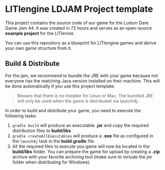 # LITIengine LDJAM Project template
This project contains the source code of our game for the Ludum Dare Game Jam 44.
It was created in 72 hours and serves as an open-source **example project** for the LITIenine.

You can use this repository as a blueprint for LITIengine games and derive your own game structure from it.

## Build & Distribute
For the jam, we recommend to bundle the JRE with your game because not everyone has the matching Java version installed on
their machine. This will be done automatically if you use this project template. 

> Beware that there is no installer for Linux or Mac. The bundled JRE will only be used when the game is distributed via launch4j.

In order to build and distribute your game, you need to execute the following tasks:
1. `gradle build` will produce an executable **.jar** and copy the required distribution files to **build/libs**
2. `gradle createAllExecutables` will produce a **.exe** file as configured in the `launch4j` task in the **build.gradle** file
3. All the required files to execute you game will now be located in the **build/libs** folder. You can prepare the game for upload by
  creating a **.zip** archive with your favorite archiving tool (make sure to include the jre folder when distributing for Windows).
